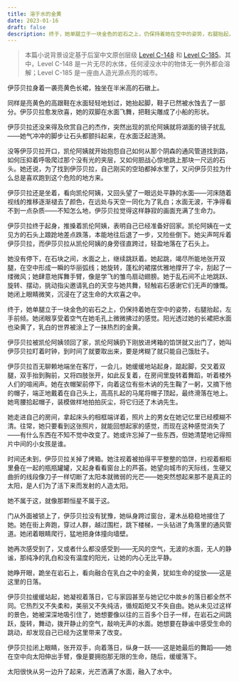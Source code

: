 ```yaml
---
title: 溶于水的金黄
date: 2023-01-16
draft: false
description: 终于，她单腿立于一块金色的岩石之上，仍保持着她在空中的姿势，右腿抬起，左手前倾。她闭眼享受着空气在她毛孔上微微拂过的感觉。阳光透过她的长裙把水面也染黄了，乳白的世界被涂上了一抹热烈的金黄。
---
```


> 本篇小说背景设定基于后室中文原创层级 [Level C-148](http://backrooms-wiki-cn.wikidot.com/level-c-148) 和 [Level C-185](http://backrooms-wiki-cn.wikidot.com/level-c-185)。其中，Level C-148 是一片无尽的水体，任何浸没水中的物体无一例外都会溶解；Level C-185 是一座由人造光源点亮的城市。

伊莎贝拉身着一袭亮黄色长裙，独坐在半米高的石礅上。

同样是亮黄色的高跟鞋在水面轻轻地划过，她抬起脚，鞋子已然被水蚀去了一部分。伊莎贝拉愈发欣喜，她的双脚在水面飞舞，把鞋尖雕成了小船的形状。

伊莎贝拉还没来得及欣赏自己的杰作，突然出现的凯伦阿姨就将湖面的镜子扰乱——她气冲冲的脚步让石头都颤抖起来，在水面泛起涟漪。

没等伊莎贝拉开口，凯伦阿姨就开始抱怨自己如何从那个阴森的通风管道找到路，如何压抑着呼吸爬过那个没有光的夹层，又如何胆战心惊地跳上那块一尺远的石头。她还说，为了找到伊莎贝拉，自己刚买的空珀都掉水里了，又问伊莎贝拉为什么总是喜欢跑到这个危险的地方来。

伊莎贝拉还是坐着，看向凯伦阿姨，又回头望了一眼远处平静的水面——河床随着视线的推移逐渐褪去了颜色，在远处与天空一同化为了乳白；水面无波，干净得看不到一点杂质——不知怎么地，伊莎贝拉觉得这样静寂的画面充满了生命力。

伊莎贝拉终于起身，推搡着凯伦阿姨，表明自己已经准备好回家。凯伦阿姨在一丈见方的石头上踉跄地差点跌落，本能地往后退了一步，又险些倒下。她尖声呵斥着伊莎贝拉，而伊莎贝拉从凯伦阿姨的身旁径直跨过，轻盈地落在了石头上。

她没有停下，在石块之间，水面之上，继续跳跃着。她起跳，竭尽所能地张开双腿，在空中形成一瞬的华丽弧线；她旋转，蓬松的裙摆优雅地撑开了伞，刮起了一缕微风；她肆意地挥舞手臂，像是学飞的雏鸟扇动翅膀。她于乱石间不止地跳跃、旋转、摆动，挑动指尖邀请乳白的天空与她共舞，轻触岩石感谢它们无声的慷慨。她闭上眼睛微笑，沉浸在了这生命的大欢喜之中。

终于，她单腿立于一块金色的岩石之上，仍保持着她在空中的姿势，右腿抬起，左手前倾。她闭眼享受着空气在她毛孔上微微拂过的感觉。阳光透过她的长裙把水面也染黄了，乳白的世界被涂上了一抹热烈的金黄。

伊莎贝拉被凯伦阿姨领回了家，凯伦阿姨扔下刚放进烤箱的馅饼就又出门了，她叫伊莎贝拉盯着时钟，到时间了就要取出来，要是烤糊了就只能自己饿肚子。

伊莎贝拉百无聊赖地端坐在客厅，一会儿，她缓缓地站起身，踮起脚，交叉着双腿，双手抬到胸前，又将四肢张开，如此反复着，在房间里旋转着舞蹈，听着楼外人们的喧闹声。她在衣帽架前停下，向着这位有些木讷的先生鞠了一躬，又摘下他的帽子，端正地戴着在自己头上，高高扎起的马尾将帽子顶起，最终滑落在地上。她弯腰拾起帽子，装模做样地拍拍灰尘，将它归还了木讷先生。

她走进自己的房间，拿起床头的相框端详着，照片上的男女在她记忆里已经模糊不清。往常，她只要看到这张照片，就能回想起家的感觉，而现在这种感觉消失了——有什么东西在不知不觉中改变了。她或许忘掉了一些东西，但她清楚地记得照片中间的小女孩是谁。

时间还未到，伊莎贝拉关掉了烤箱。她注视着被拍得平平整整的馅饼，扫视着橱柜里叠在一起的瓶瓶罐罐，又起身看看窗台上的芦荟。她望向城市的天际线，生硬又曲折的线段像刀子一样切断了太阳本就微弱的光芒——她突然想起来那不是真正的太阳，是人们为了活下来而发射的人造太阳。

她不属于这，就像那颗恒星不属于这。

门从外面被锁上了，伊莎贝拉没有犹豫，她纵身跨过窗台，灌木丛稳稳地接住了她。她在街上奔跑，穿过人群，越过围栏，跳下楼梯，一头钻进了角落里的通风管道。她闭着眼睛爬行，猛地把身体撞向墙壁。

她再次感受到了，又或者什么都没感受到——无风的空气，无波的水面，无人的静谧，那纯净的乳白和没有温度的阳光，让她的内心无比平静。

她睁开眼，跪坐在岩石上，看向融合在乳白之中的金黄，犹如生命的绽放——这是这里的日落。

伊莎贝拉缓缓站起，她凝视着落日，它与家园甚至与她记忆中故乡的落日都全然不同。它热烈又不失柔和，美丽又不失纯洁，循规蹈矩又不失自由。她从未见过这样的景色，她被深深地吸引住了，她想要像以往的三百多个日子一样，在岩石之间跳跃，旋转，舞动，拨开静止的空气，敲响无声的水面。她想要在静谧中感受生命的跳动，却发现自己已经为这里带来了改变。

伊莎贝拉闭上眼睛，张开双手，向着落日，纵身一跃——这是她最后的舞蹈——她在空中向太阳伸出手臂，像是要拥抱那无限的生命，随后，缓缓落下。

太阳很快从另一边升了起来，光芒洒满了水面，融入了水中。
